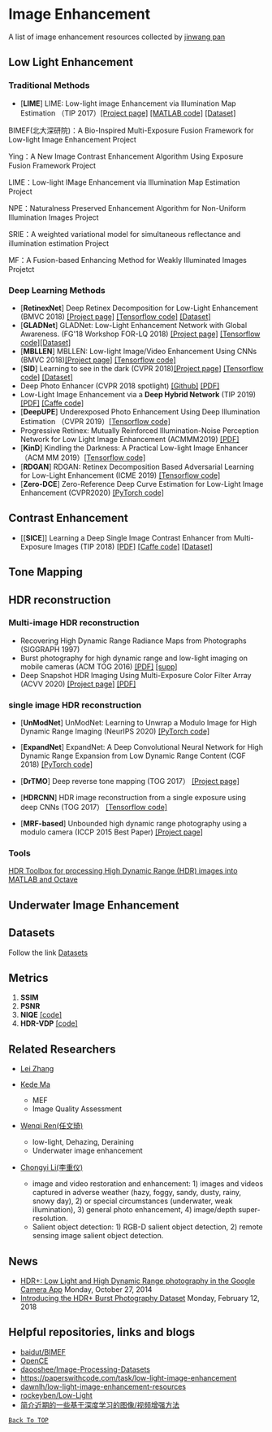 # Image Enhancement
[comment]:<> (Anchor for Back to top)
<a id="head"/>

A list of image enhancement resources collected by [jinwang pan](https://github.com/eeerpjw)


## Low Light Enhancement

### Traditional Methods
- [**LIME**] LIME: Low-light image Enhancement via Illumination Map Estimation （TIP 2017）[[Project page]](https://sites.google.com/view/xjguo/lime) [[MATLAB code]](https://drive.google.com/open?id=0BwVzAzXoqrSXb3prWUV1YzBjZzg) [[Dataset]](https://drive.google.com/open?id=0BwVzAzXoqrSXb3prWUV1YzBjZzg)

BIMEF(北大深研院)：A Bio-Inspired Multi-Exposure Fusion Framework for Low-light Image Enhancement Project

Ying：A New Image Contrast Enhancement Algorithm Using Exposure Fusion Framework Project

LIME：Low-light IMage Enhancement via Illumination Map Estimation Project

NPE：Naturalness Preserved Enhancement Algorithm for Non-Uniform Illumination Images Project

SRIE：A weighted variational model for simultaneous reflectance and illumination estimation Project

MF：A Fusion-based Enhancing Method for Weakly Illuminated Images Projetct

### Deep Learning Methods

- [**RetinexNet**] Deep Retinex Decomposition for Low-Light Enhancement (BMVC 2018) [[Project page]](https://daooshee.github.io/BMVC2018website/) [[Tensorflow code]](https://github.com/weichen582/RetinexNet) [[Dataset]](https://daooshee.github.io/BMVC2018website/) 
- [**GLADNet**] GLADNet: Low-Light Enhancement Network with Global Awareness. (FG'18 Workshop FOR-LQ 2018) [[Project page]](https://daooshee.github.io/fgworkshop18Gladnet/) [[Tensorflow code]](https://github.com/weichen582/GLADNet)[[Dataset]](https://daooshee.github.io/fgworkshop18Gladnet/)
- [**MBLLEN**] MBLLEN: Low-light Image/Video Enhancement Using CNNs (BMVC 2018)[[Project page]](http://phi-ai.org/project/MBLLEN/default.htm) [[Tensorflow code]](https://github.com/Lvfeifan/MBLLEN)
- [**SID**] Learning to see in the dark (CVPR 2018)[[Project page]](https://cchen156.github.io/SID.html) [[Tensorflow code]](https://github.com/cchen156/Learning-to-See-in-the-Dark) [[Dataset]](https://github.com/cchen156/Learning-to-See-in-the-Dark)
- Deep Photo Enhancer (CVPR 2018 spotlight) [[Github]](https://github.com/nothinglo/Deep-Photo-Enhancer) [[PDF]](https://www.csie.ntu.edu.tw/~cyy/publications/papers/Chen2018DPE.pdf)
- Low-Light Image Enhancement via a **Deep Hybrid Network** (TIP 2019) [[PDF]](https://ieeexplore.ieee.org/document/8692732) [[Caffe code]](https://drive.google.com/drive/folders/1Tx6x6m8dkU0HG8h3a02_TiGbGGIh6s8Y)
- [**DeepUPE**] Underexposed Photo Enhancement Using Deep Illumination Estimation （CVPR 2019）[[Tensorflow code]](https://github.com/wangruixing/DeepUPE)
- Progressive Retinex: Mutually Reinforced Illumination-Noise Perception Network for Low Light Image Enhancement (ACMMM2019) [[PDF]](https://arxiv.org/pdf/1911.11323.pdf)
- [**KinD**] Kindling the Darkness: A Practical Low-light Image Enhancer （ACM MM 2019）[[Tensorflow code]](https://github.com/zhangyhuaee/KinD)
- [**RDGAN**] RDGAN: Retinex Decomposition Based Adversarial Learning for Low-Light Enhancement (ICME 2019) [[Tensorflow code]](https://github.com/WangJY06/RDGAN)
- [**Zero-DCE**] Zero-Reference Deep Curve Estimation for Low-Light Image Enhancement (CVPR2020) [[PyTorch code]](https://github.com/Li-Chongyi/Zero-DCE)


## Contrast Enhancement
- [[**SICE**]] Learning a Deep Single Image Contrast Enhancer from Multi-Exposure Images (TIP 2018) [[PDF]](http://www4.comp.polyu.edu.hk/~cslzhang/paper/SICE.pdf) [[Caffe code]](https://github.com/csjcai/SICE) [[Dataset]](https://github.com/csjcai/SICE)

## Tone Mapping

## HDR reconstruction


### Multi-image HDR reconstruction

- Recovering High Dynamic Range Radiance Maps from Photographs (SIGGRAPH 1997)
- Burst photography for high dynamic range and low-light imaging on mobile cameras (ACM TOG 2016) [[PDF]](https://people.csail.mit.edu/hasinoff/pubs/HasinoffEtAl16-hdrplus.pdf) [[supp]](http://graphics.stanford.edu/papers/hdrp/hasinoff-hdrplus-sigasia16-supp.pdf)
- Deep Snapshot HDR Imaging Using Multi-Exposure Color Filter Array (ACVV 2020) [[Project page]](http://www.ok.sc.e.titech.ac.jp/res/DSHDR/) [[PDF]](http://www.ok.sc.e.titech.ac.jp/res/DSHDR/data/ACCV2020.pdf) 



### single image HDR reconstruction

- [**UnModNet**] UnModNet: Learning to Unwrap a Modulo Image for High Dynamic Range Imaging (NeurIPS 2020) [[PyTorch code]](https://github.com/fourson/UnModNet)

- [**ExpandNet**] ExpandNet: A Deep Convolutional Neural Network for High Dynamic Range Expansion from Low Dynamic Range Content (CGF 2018) [[PyTorch code]](https://github.com/dmarnerides/hdr-expandnet)

- [**DrTMO**] Deep reverse tone mapping (TOG 2017） [[Project page]](http://www.cgg.cs.tsukuba.ac.jp/~endo/projects/DrTMO/)

- [**HDRCNN**] HDR image reconstruction from a single exposure using deep CNNs (TOG 2017） [[Tensorflow code]](https://github.com/gabrieleilertsen/hdrcnn)

- [**MRF-based**] Unbounded high dynamic range photography using a modulo camera (ICCP 2015 Best Paper) [[Project page]](https://web.media.mit.edu/~hangzhao/modulo.html)

### Tools

[HDR Toolbox for processing High Dynamic Range (HDR) images into MATLAB and Octave](https://github.com/banterle/HDR_Toolbox)

## Underwater Image Enhancement


## Datasets
Follow the link [Datasets](Datasets/README.md)

## Metrics

1. **SSIM**
2. **PSNR**
3. **NIQE** [[code]](https://github.com/csjunxu/Bovik_NIQE_SPL2013)
4. **HDR-VDP** [[code]](http://hdrvdp.sourceforge.net/wiki/)





## Related Researchers
- [Lei Zhang](http://www4.comp.polyu.edu.hk/~cslzhang/)
  
- [Kede Ma](https://ece.uwaterloo.ca/~k29ma/)
  - MEF 
  - Image Quality Assessment 
- [Wenqi Ren(任文琦)](https://sites.google.com/site/renwenqi888/)
  - low-light, Dehazing, Deraining
  - Underwater image enhancement
- [Chongyi Li(李重仪)](https://li-chongyi.github.io)
  - image and video restoration and enhancement: 1) images and videos captured in adverse weather (hazy, foggy, sandy, dusty, rainy, snowy day), 2) or special circumstances (underwater, weak illumination), 3) general photo enhancement, 4) image/depth super-resolution.
  - Salient object detection: 1) RGB-D salient object detection, 2) remote sensing image salient object detection.

## News


- [HDR+: Low Light and High Dynamic Range photography in the Google Camera App](https://ai.googleblog.com/2014/10/hdr-low-light-and-high-dynamic-range.html) Monday, October 27, 2014
- [Introducing the HDR+ Burst Photography Dataset](https://ai.googleblog.com/2018/02/introducing-hdr-burst-photography.html) Monday, February 12, 2018




## Helpful repositories, links and blogs

- [baidut/BIMEF](https://github.com/baidut/BIMEF)
- [OpenCE](https://github.com/baidut/OpenCE)
- [daooshee/Image-Processing-Datasets](https://github.com/daooshee/Image-Processing-Datasets)
- https://paperswithcode.com/task/low-light-image-enhancement
- [dawnlh/low-light-image-enhancement-resources](https://github.com/dawnlh/low-light-image-enhancement-resources)
- [rockeyben/Low-Light](https://github.com/rockeyben/Low-Light)
- [简介近期的一些基于深度学习的图像/视频增强方法](https://zhuanlan.zhihu.com/p/164328373)



<a href="#head">`Back To TOP`</a>
